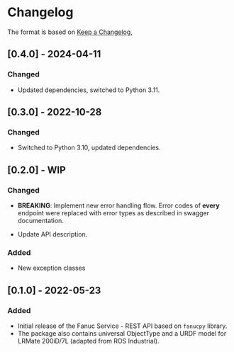 # Changelog

The format is based on [Keep a Changelog](https://keepachangelog.com/en/1.0.0/),

## [0.4.0] - 2024-04-11

### Changed

- Updated dependencies, switched to Python 3.11.

## [0.3.0] - 2022-10-28

### Changed

- Switched to Python 3.10, updated dependencies.

## [0.2.0] - WIP

### Changed

- **BREAKING**: Implement new error handling flow. Error codes of **every** endpoint were replaced with error 
  types as described in swagger documentation.

- Update API description.

### Added

- New exception classes

## [0.1.0] - 2022-05-23

### Added
- Initial release of the Fanuc Service - REST API based on `fanucpy` library.
- The package also contains universal ObjectType and a URDF model for LRMate 200iD/7L (adapted from ROS Industrial).
